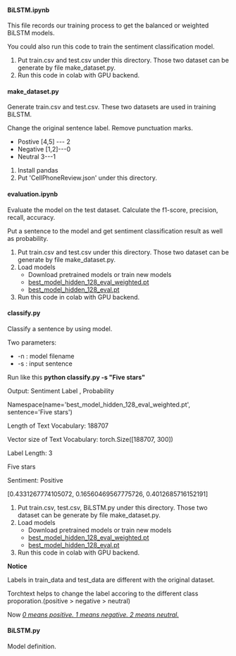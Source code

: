 #### BiLSTM.ipynb

This file records our training process to get the balanced or weighted BiLSTM models.

You could also run this code to train the sentiment classification model.

1. Put train.csv and test.csv under this directory. Those two dataset can be generate by file make_dataset.py.
2. Run this code in colab with GPU backend.

#### make_dataset.py

Generate train.csv and test.csv. These two datasets are used in training BiLSTM.

Change the original sentence label.  Remove punctuation marks.

- Postive [4,5] --- 2  
- Negative [1,2]---0 
- Neutral 3---1

1. Install pandas
2. Put 'CellPhoneReview.json' under this directory.

#### evaluation.ipynb

Evaluate the model on the test dataset. Calculate the f1-score, precision, recall, accuracy. 

Put a sentence to the model and get sentiment classification result as well as probability.

1. Put train.csv and test.csv under this directory. Those two dataset can be generate by file make_dataset.py.
2. Load models 
   - Download pretrained models or train new models
   - [best_model_hidden_128_eval_weighted.pt](https://drive.google.com/open?id=1-9WpnPnQnABermTc-MbH_MxhaQyg1tZh)
   - [best_model_hidden_128_eval.pt](https://drive.google.com/open?id=1-3kUIndJRKhNhzhBwKtCJ_sFNCdgNAIS)
3. Run this code in colab with GPU backend.

#### classify.py

Classify a sentence by using model.

Two parameters:

- -n : model filename 
- -s : input sentence

Run like this  **python classify.py -s "Five stars"**

Output: Sentiment Label , Probability

Namespace(name='best_model_hidden_128_eval_weighted.pt', sentence='Five stars')

Length of Text Vocabulary: 188707

Vector size of Text Vocabulary:  torch.Size([188707, 300]) 

Label Length: 3 

Five stars 

Sentiment: Positive 

[0.4331267774105072, 0.16560469567775726, 0.4012685716152191]

1. Put train.csv, test.csv, BiLSTM.py under this directory. Those two dataset can be generate by file make_dataset.py.
2. Load models 
   - Download pretrained models or train new models
   - [best_model_hidden_128_eval_weighted.pt](https://drive.google.com/open?id=1-9WpnPnQnABermTc-MbH_MxhaQyg1tZh)
   - [best_model_hidden_128_eval.pt](https://drive.google.com/open?id=1-3kUIndJRKhNhzhBwKtCJ_sFNCdgNAIS)
3. Run this code in colab with GPU backend.

**Notice**

Labels in train_data and test_data are different with the original dataset.

Torchtext helps to change the label accoring to the different class proporation.(positive > negative > neutral)

Now *<u>0 means positive. 1 means negative. 2 means neutral.</u>*

#### BiLSTM.py

Model definition.
